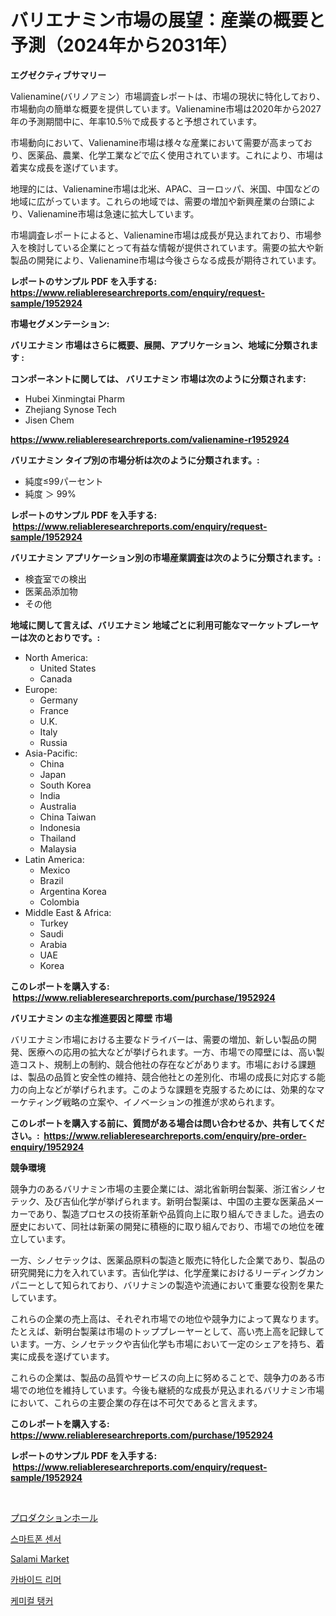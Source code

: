 <p><h1>バリエナミン市場の展望：産業の概要と予測（2024年から2031年）</h1></p><p><strong>エグゼクティブサマリー</strong></p>
<p><p>Valienamine(バリノアミン）市場調査レポートは、市場の現状に特化しており、市場動向の簡単な概要を提供しています。Valienamine市場は2020年から2027年の予測期間中に、年率10.5％で成長すると予想されています。</p><p>市場動向において、Valienamine市場は様々な産業において需要が高まっており、医薬品、農業、化学工業などで広く使用されています。これにより、市場は着実な成長を遂げています。</p><p>地理的には、Valienamine市場は北米、APAC、ヨーロッパ、米国、中国などの地域に広がっています。これらの地域では、需要の増加や新興産業の台頭により、Valienamine市場は急速に拡大しています。</p><p>市場調査レポートによると、Valienamine市場は成長が見込まれており、市場参入を検討している企業にとって有益な情報が提供されています。需要の拡大や新製品の開発により、Valienamine市場は今後さらなる成長が期待されています。</p></p>
<p><strong>レポートのサンプル PDF を入手する: <a href="https://www.reliableresearchreports.com/enquiry/request-sample/1952924">https://www.reliableresearchreports.com/enquiry/request-sample/1952924</a></strong></p>
<p><strong>市場セグメンテーション:</strong></p>
<p><strong> バリエナミン 市場はさらに概要、展開、アプリケーション、地域に分類されます :</strong></p>
<p><strong>コンポーネントに関しては、 バリエナミン 市場は次のように分類されます: &nbsp;</strong></p>
<p><ul><li>Hubei Xinmingtai Pharm</li><li>Zhejiang Synose Tech</li><li>Jisen Chem</li></ul></p>
<p><strong><a href="https://www.reliableresearchreports.com/valienamine-r1952924">https://www.reliableresearchreports.com/valienamine-r1952924</a></strong></p>
<p><strong> バリエナミン タイプ別の市場分析は次のように分類されます。:</strong></p>
<p><ul><li>純度≤99パーセント</li><li>純度 ＞ 99%</li></ul></p>
<p><strong>レポートのサンプル PDF を入手する: &nbsp;<a href="https://www.reliableresearchreports.com/enquiry/request-sample/1952924">https://www.reliableresearchreports.com/enquiry/request-sample/1952924</a></strong></p>
<p><strong> バリエナミン アプリケーション別の市場産業調査は次のように分類されます。:</strong></p>
<p><ul><li>検査室での検出</li><li>医薬品添加物</li><li>その他</li></ul></p>
<p><strong>地域に関して言えば、バリエナミン 地域ごとに利用可能なマーケットプレーヤーは次のとおりです。:</strong></p>
<p><ul>
    <li>
        North America:
        <ul>
            <li>United States</li>
            <li>Canada</li>
        </ul>
    </li>
    <li>
        Europe:
        <ul>
            <li>Germany</li>
            <li>France</li>
            <li>U.K.</li>
            <li>Italy</li>
            <li>Russia</li>
        </ul>
    </li>
    <li>
        Asia-Pacific:
        <ul>
            <li>China</li>
            <li>Japan</li>
            <li>South Korea</li>
            <li>India</li>
            <li>Australia</li>
            <li>China Taiwan</li>
            <li>Indonesia</li>
            <li>Thailand</li>
            <li>Malaysia</li>
        </ul>
    </li>
    <li>
        Latin America:
        <ul>
            <li>Mexico</li>
            <li>Brazil</li>
            <li>Argentina Korea</li>
            <li>Colombia</li>
        </ul>
    </li>
    <li>
        Middle East & Africa:
        <ul>
            <li>Turkey</li>
            <li>Saudi</li>
            <li>Arabia</li>
            <li>UAE</li>
            <li>Korea</li>
        </ul>
    </li>
    </ul></p>
<p><strong>このレポートを購入する: &nbsp;<a href="https://www.reliableresearchreports.com/purchase/1952924">https://www.reliableresearchreports.com/purchase/1952924</a></strong></p>
<p><strong>バリエナミン の主な推進要因と障壁 市場</strong></p>
<p><p>バリエナミン市場における主要なドライバーは、需要の増加、新しい製品の開発、医療への応用の拡大などが挙げられます。一方、市場での障壁には、高い製造コスト、規制上の制約、競合他社の存在などがあります。市場における課題は、製品の品質と安全性の維持、競合他社との差別化、市場の成長に対応する能力の向上などが挙げられます。このような課題を克服するためには、効果的なマーケティング戦略の立案や、イノベーションの推進が求められます。</p></p>
<p><strong>このレポートを購入する前に、質問がある場合は問い合わせるか、共有してください。:&nbsp; <a href="https://www.reliableresearchreports.com/enquiry/pre-order-enquiry/1952924">https://www.reliableresearchreports.com/enquiry/pre-order-enquiry/1952924</a></strong></p>
<p><strong>競争環境</strong></p>
<p><p>競争力のあるバリナミン市場の主要企業には、湖北省新明台製薬、浙江省シノセテック、及び吉仙化学が挙げられます。新明台製薬は、中国の主要な医薬品メーカーであり、製造プロセスの技術革新や品質向上に取り組んできました。過去の歴史において、同社は新薬の開発に積極的に取り組んでおり、市場での地位を確立しています。</p><p>一方、シノセテックは、医薬品原料の製造と販売に特化した企業であり、製品の研究開発に力を入れています。吉仙化学は、化学産業におけるリーディングカンパニーとして知られており、バリナミンの製造や流通において重要な役割を果たしています。</p><p>これらの企業の売上高は、それぞれ市場での地位や競争力によって異なります。たとえば、新明台製薬は市場のトッププレーヤーとして、高い売上高を記録しています。一方、シノセテックや吉仙化学も市場において一定のシェアを持ち、着実に成長を遂げています。</p><p>これらの企業は、製品の品質やサービスの向上に努めることで、競争力のある市場での地位を維持しています。今後も継続的な成長が見込まれるバリナミン市場において、これらの主要企業の存在は不可欠であると言えます。</p></p>
<p><strong>このレポートを購入する: &nbsp; <a href="https://www.reliableresearchreports.com/purchase/1952924">https://www.reliableresearchreports.com/purchase/1952924</a></strong></p>
<p><strong>レポートのサンプル PDF を入手する: &nbsp;<a href="https://www.reliableresearchreports.com/enquiry/request-sample/1952924">https://www.reliableresearchreports.com/enquiry/request-sample/1952924</a></strong><strong></strong></p>
<p>&nbsp;</p>
<p><p><a href="https://medium.com/@desekay3566/%E7%94%9F%E7%94%A3%E3%83%9B%E3%83%BC%E3%83%AB%E5%B8%82%E5%A0%B4%E5%B1%95%E6%9C%9B-%E6%A5%AD%E7%95%8C%E3%81%AE%E6%A6%82%E8%A6%81%E3%81%A8%E4%BA%88%E6%B8%AC-2024%E5%B9%B4%E3%81%8B%E3%82%892031%E5%B9%B4%E3%81%BE%E3%81%A7-75f658e7dba7">プロダクションホール</a></p><p><a href="https://medium.com/@adonispellea2022/%EC%8A%A4%EB%A7%88%ED%8A%B8%ED%8F%B0-%EC%84%BC%EC%84%9C-%EC%8B%9C%EC%9E%A5-%EA%B2%BD%EC%9F%81-%EB%B6%84%EC%84%9D-%EC%8B%9C%EC%9E%A5-%EB%8F%99%ED%96%A5-%EB%B0%8F-2031%EB%85%84%EA%B9%8C%EC%A7%80%EC%9D%98-%EC%98%88%EC%B8%A1-5d8c9e51f122">스마트폰 센서</a></p><p><a href="https://github.com/bmorecock/Market-Research-Report-List-2/blob/main/salami-market.md">Salami Market</a></p><p><a href="https://medium.com/@everettilkinson56562023/%EC%B9%B4%EB%B0%94%EC%9D%B4%EB%93%9C-%EB%A6%AC%EC%9D%B4%EB%A8%B8-%EC%8B%9C%EC%9E%A5-%EC%9D%B8%EC%82%AC%EC%9D%B4%ED%8A%B8-%EC%8B%9C%EC%9E%A5-%EB%8F%99%ED%96%A5-%EC%84%B1%EC%9E%A5-2024%EB%85%84%EB%B6%80%ED%84%B0-2031%EB%85%84%EA%B9%8C%EC%A7%80-%EC%98%88%EC%B8%A1%EB%90%9C-%EA%B2%83-08fce9f1aff2">카바이드 리머</a></p><p><a href="https://github.com/trmesnao7959541/Market-Research-Report-List-1/blob/main/206729517187.md">케미컬 탱커</a></p></p>